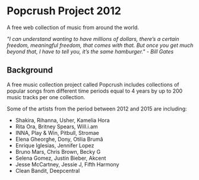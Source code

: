 # Popcrush Project 2012
A free web collection of music from around the world.

_"I can understand wanting to have millions of dollars, there’s a certain freedom, meaningful freedom, that comes with that. But once you get much beyond that, I have to tell you, it’s the same hamburger." - Bill Gates_

## Background
A free music collection project called Popcrush includes collections of popular songs from different time periods equal to 4 years by up to 200 music tracks per one collection.

Some of the artists from the period between 2012 and 2015 are including:
 - Shakira, Rihanna, Usher, Kamelia Hora
 - Rita Ora, Britney Spears, Will.i.am
 - INNA, Play & Win, Pitbull, Stromae
 - Elena Gheorghe, Dony, Otilia Brumă
 - Enrique Iglesias, Jennifer Lopez
 - Bruno Mars, Chris Brown, Becky G
 - Selena Gomez, Justin Bieber, Akcent
 - Jesse McCartney, Jessie J, Fifth Harmony
 - Clean Bandit, Deepcentral

